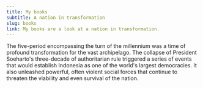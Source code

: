 ```yaml
---
title: My books
subtitle: A nation in transformation
slug: books
link: My books are a look at a nation in transformation.
---
```


The five-period encompassing the turn of the millennium was a time of profound transformation for the vast archipelago. The collapse of President Soeharto's three-decade of authoritarian rule triggered a series of events that would establish Indonesia as one of the world's largest democracies. It also unleashed powerful, often violent social forces that continue to threaten the viability and even survival of the nation.